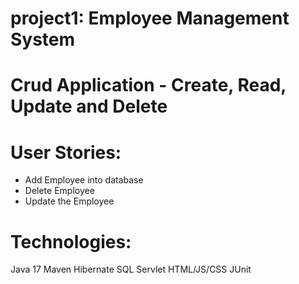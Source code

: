 # project1: Employee Management System


# Crud Application - Create, Read, Update and Delete

# User Stories:
- Add Employee into database
- Delete Employee
- Update the Employee


# Technologies:
  Java 17
  Maven
  Hibernate
  SQL
  Servlet
  HTML/JS/CSS
  JUnit
